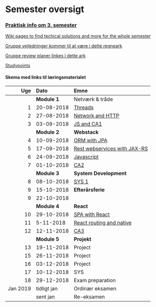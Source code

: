 # Semester oversigt

### [Praktisk info om 3. semester](Praktisk.md)  
[Wiki pages to find techical solutions and more for the whole semester](https://github.com/datsoftlyngby/dat3sem2018Fall/wiki)  

[Gruppe vejledninger kommer til at være i dette regneark](https://docs.google.com/spreadsheets/d/1m44DXpp-kcUK2TMKmlDDL9N68IFPyxuSx_L6Q7ZfAo4/edit?usp=sharing)  

[Gruppe review planer linkes i dette ark](https://docs.google.com/spreadsheets/d/1gA2Ku3t56CMy0B2VonyG79hPiphDJZvcOgdc-EPyXnM/edit?usp=sharing)  

[Studypoints](https://studypoints.dk/)

#### Skema med links til læringsmaterialet


|      Uge | Dato        | Emne                                     |
| -------: | :---------- | :--------------------------------------- |
|          | **Module 1** | Netværk & tråde |
|        1 | 20-08-2018  | [Threads](Modul1/Week1/README.md) |
|        2 | 27-08-2018  | [Network and HTTP](Modul1/Week2/README.md)                    |
|        3 | 03-09-2018  | [JS and CA1](Modul1/Week3/README.md)                    |
|          | **Module 2** | **Webstack**                             |
|        4 | 10-09-2018  | [ORM with JPA](Modul2/Week1/README.md) |
|        5 | 17-09-2018  | [Rest webservices with JAX-RS](Modul2/Week2/README.md) |
|        6 | 24-09-2018  | [Javascript](Modul2/Week3/README.md)  |
|        7 | 01-10-2018  | [CA2](Modul2/Week4/README.md)|
|          | **Module 3** | **System Development**     |
|		  8 | 08-10-2018 | [SYS 1](https://github.com/Cphdat3sem2018f/SYS-Week1) |
|		  9 | 15-10-2018 | **Efterårsferie**|
|		  9 | 22-10-2018 | |[SYS 2](https://github.com/Cphdat3sem2018f/SYS-Week2)
|          | **Module 4** | **React**   |
|       10 | 29-10-2018  | [SPA with React](Modul3/React1/README.md) |
|       11 | 5-11-2018  | [React routing and native](Modul3/React2/README.md) |
|       12 | 12-11-2018  | [CA3]() |
|          | **Module 5** | **Projekt**    |
|       13 | 19-11-2018  | Project |
|       15 | 26-11-2018  | Project |
|       16 | 03-12-2018  | Project|
|       17 | 10-12-2018  | SYS  |
|       18 | 29-12-2018  | Exam preparation  |
| Jan 2019 | tidligt jan  | Ordinær eksamen |
|          | sent jan    | Re-eksamen        |

